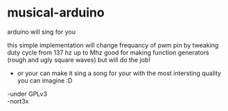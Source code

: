 # musical-arduino
arduino will sing for you

this simple implementation will change frequancy of pwm pin by tweaking duty cycle from 137 hz up to Mhz
good for making function generators (rough and ugly square waves) but will do the job!

- or your can make it sing a song for your with the most intersting quality you can imagine :D

-under GPLv3\
-nort3x 
